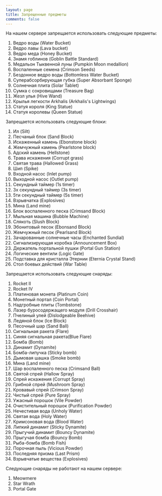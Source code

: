 ```yaml
---
layout: page
title: Запрещенные предметы
comments: false
---
```


На нашем сервере запрещается использовать следующие предметы:

1. Ведро воды (Water Bucket) 
2. Ведро лавы (Lava bucket) 
3. Ведро меда (Honey Bucket) 
4. Знамя гоблинов (Goblin Battle Standard) 
5. Медальон Тыквенной луны (Pumpkin Moon medallion) 
6. Воспаленные семена (Crimson Seeds) 
7. Бездонное ведро воды (Bottomless Water Bucket) 
8. Суперабсорбирующая губка (Super Absorbant Sponge) 
9. Солнечная плита (Solar Tablet) 
10. Сумка с сокровищами (Treasure Bag) 
11. Жезл улья (Hive Wand)
12. Крылья легкости Arkhalis (Arkhalis's Lightwings)
13. Статуя короля (King Statue)
14. Статуя королевы (Queen Statue)

Запрещается использовать следующие блоки:

1. Ил (Silt) 
2. Песчаный блок (Sand Block) 
3. Искаженный камень (Ebonstone block) 
4. Жемчужный камень (Pearlstone block) 
5. Адский камень (Hellstone) 
6. Трава искажения (Corrupt grass) 
7. Святая трава (Hallowed Grass) 
8. Шип (Spike) 
9. Входной насос (Inlet pump) 
10. Выходной насос (Outlet pump) 
11. Секундный таймер (1s timer) 
12. 3х секундный таймер (3s timer) 
13. 5ти секундный таймер (5s timer) 
14. Взрывчатка (Explosives) 
15. Мина (Land mine) 
16. Блок воспаленного песка (Crimsand Block) 
17. Мыльная машина (Bubble Machine) 
18. Слякоть (Slush Block) 
19. Эбонитовый песок (Ebonsand Block) 
20. Жемчужный песок (Pearlsand Block) 
21. Зачарованные солнечные часы (Enchanted Sundial) 
22. Сигнализирующая коробка (Announcement Box) 
23. Держатель портальной пушки (Portal Gun Station) 
24. Логические вентили (Logic Gate)
25. Подставка для кристалла Этернии (Eternia Crystal Stand)
26. Стол боевых действий (War Table)

Запрещается использовать следующие снаряды:

1. Rocket II
2. Rocket IV
3. Платиновая монета (Platinum Coin)
4. Монетный портал (Coin Portal)
5. Надгробные плиты (Tombstone)
6. Лазер буросодержащего модуля (Drill Crosshair)
7. Пчелиный улей (Dislodgeable Beehive)
8. Ледяной блок (Ice Block)
9. Песочный шар (Sand Ball) 
10. Сигнальная ракета (Flare) 
11. Синяя сигнальная ракета(Blue Flare) 
12. Бомба (Bomb) 
13. Динамит (Dynamite) 
14. Бомба-липучка (Sticky bomb) 
15. Дымовая шашка (Smoke bomb) 
16. Мина (Land mine) 
17. Шар воспаленного песка (Crimsand Ball) 
18. Святой спрей (Hallow Spray) 
19. Спрей искажения (Corrupt Spray)  
20. Грибной спрей (Mushroom Spray) 
21. Кровавый спрей (Crimson Spray) 
22. Чистый спрей (Pure Spray)
23. Ужасный порошок (Vile Powder) 
24. Очистительный порошок (Purification Powder) 
25. Нечестивая вода (Unholy Water) 
26. Святая вода (Holy Water) 
27. Кримсоновая вода (Blood Water)
28. Липкий динамит (Sticky Dynamite) 
29. Прыгучий динамит (Bouncy Dynamite) 
30. Прыгучая бомба (Bouncy Bomb) 
31. Рыба-бомба (Bomb Fish) 
32. Порочная пыль (Vicious Powder) 
33. Последняя призма (Last Prism)
34. Взрывчатые вещества (Explosives)

Следующие снаряды не работают на нашем сервере:

1. Meowmere
2. Star Wrath
3. Portal Gate

